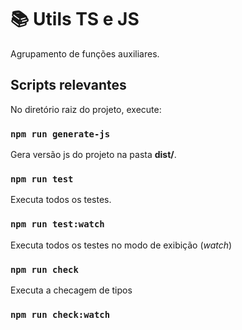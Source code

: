# :books: Utils TS e JS

Agrupamento de funções auxiliares.

## Scripts relevantes

No diretório raiz do projeto, execute:

### `npm run generate-js`

Gera versão js do projeto na pasta **dist/**.

### `npm run test`

Executa todos os testes.

### `npm run test:watch`

Executa todos os testes no modo de exibição (_watch_)

### `npm run check`

Executa a checagem de tipos

### `npm run check:watch`
